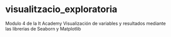 # visualitzacio_exploratoria
Modulo 4 de la It Academy  Visualización de variables y resultados mediante las librerias de Seaborn y Matplotlib
